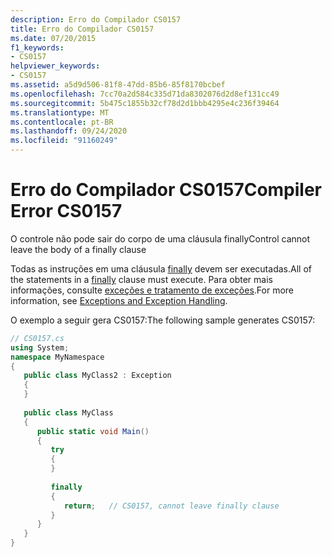 ```yaml
---
description: Erro do Compilador CS0157
title: Erro do Compilador CS0157
ms.date: 07/20/2015
f1_keywords:
- CS0157
helpviewer_keywords:
- CS0157
ms.assetid: a5d9d506-81f8-47dd-85b6-85f8170bcbef
ms.openlocfilehash: 7cc70a2d584c335d71da8302076d2d8ef131cc49
ms.sourcegitcommit: 5b475c1855b32cf78d2d1bbb4295e4c236f39464
ms.translationtype: MT
ms.contentlocale: pt-BR
ms.lasthandoff: 09/24/2020
ms.locfileid: "91160249"
---
```

# <a name="compiler-error-cs0157"></a><span data-ttu-id="2f01f-103">Erro do Compilador CS0157</span><span class="sxs-lookup"><span data-stu-id="2f01f-103">Compiler Error CS0157</span></span>

<span data-ttu-id="2f01f-104">O controle não pode sair do corpo de uma cláusula finally</span><span class="sxs-lookup"><span data-stu-id="2f01f-104">Control cannot leave the body of a finally clause</span></span>  
  
 <span data-ttu-id="2f01f-105">Todas as instruções em uma cláusula [finally](../language-reference/keywords/try-catch-finally.md) devem ser executadas.</span><span class="sxs-lookup"><span data-stu-id="2f01f-105">All of the statements in a [finally](../language-reference/keywords/try-catch-finally.md) clause must execute.</span></span> <span data-ttu-id="2f01f-106">Para obter mais informações, consulte [exceções e tratamento de exceções](../programming-guide/exceptions/index.md).</span><span class="sxs-lookup"><span data-stu-id="2f01f-106">For more information, see [Exceptions and Exception Handling](../programming-guide/exceptions/index.md).</span></span>  
  
 <span data-ttu-id="2f01f-107">O exemplo a seguir gera CS0157:</span><span class="sxs-lookup"><span data-stu-id="2f01f-107">The following sample generates CS0157:</span></span>  
  
```csharp  
// CS0157.cs  
using System;  
namespace MyNamespace  
{  
   public class MyClass2 : Exception  
   {  
   }  
  
   public class MyClass  
   {  
      public static void Main()  
      {  
         try  
         {  
         }  
  
         finally  
         {  
            return;   // CS0157, cannot leave finally clause  
         }  
      }  
   }  
}  
```
